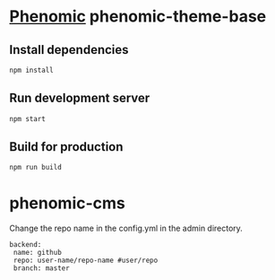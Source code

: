 # [Phenomic](https://github.com/MoOx/phenomic) phenomic-theme-base

## Install dependencies

```sh
npm install
```

## Run development server

```sh
npm start
```

## Build for production

```sh
npm run build
```

# phenomic-cms

Change the repo name in the config.yml in the admin directory.

    backend:  
     name: github  
     repo: user-name/repo-name #user/repo  
     branch: master


